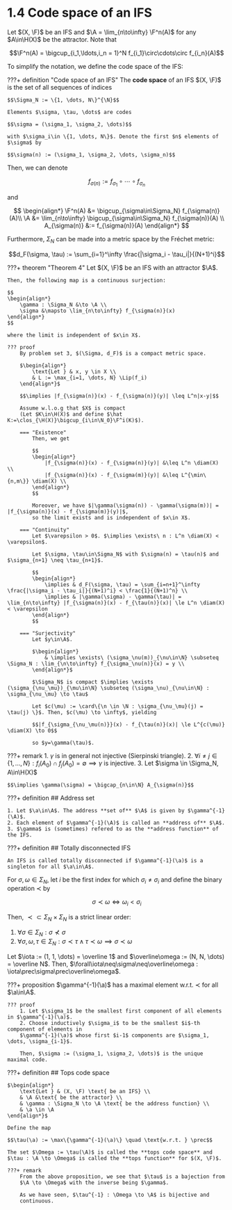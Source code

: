 # 1.4 Code space of an IFS

Let $(X, \F)$ be an IFS and $\A = \lim_{n\to\infty} \F^n(A)$ for any $A\in\H(X)$ be the attractor.
Note that

$$\F^n(A) = \bigcup_{i_1,\ldots,i_n = 1}^N f_{i_1}\circ\cdots\circ f_{i_n}(A)$$

To simplify the notation, we define the code space of the IFS:

???+ definition "Code space of an IFS"
    The **code space** of an IFS $(X, \F)$ is the set of all sequences of indices

    $$\Sigma_N := \{1, \dots, N\}^{\N}$$

    Elements $\sigma, \tau, \dots$ are codes

    $$\sigma = (\sigma_1, \sigma_2, \dots)$$

    with $\sigma_i\in \{1, \dots, N\}$. Denote the first $n$ elements of $\sigma$ by

    $$\sigma(n) := (\sigma_1, \sigma_2, \dots, \sigma_n)$$

Then, we can denote

$$f_{\sigma(n)} := f_{\sigma_1}\circ\cdots\circ f_{\sigma_n}$$

and

$$
\begin{align*}
    \F^n(A) &= \bigcup_{\sigma\in\Sigma_N} f_{\sigma(n)}(A)\\
    \A &= \lim_{n\to\infty} \bigcup_{\sigma\in\Sigma_N} f_{\sigma(n)}(A) \\
    A_{\sigma(n)} &:= f_{\sigma(n)}(A)
\end{align*}
$$

Furthermore, $\Sigma_N$ can be made into a metric space by the Fréchet metric:

$$d_F(\sigma, \tau) := \sum_{i=1}^\infty \frac{|\sigma_i - \tau_i|}{(N+1)^i}$$


???+ theorem "Theorem 4"
    Let $(X, \F)$ be an IFS with an attractor $\A$.

    Then, the following map is a continuous surjection:

    $$
    \begin{align*}
        \gamma : \Sigma_N &\to \A \\
        \sigma &\mapsto \lim_{n\to\infty} f_{\sigma(n)}(x)
    \end{align*}
    $$

    where the limit is independent of $x\in X$.

    ??? proof
        By problem set 3, $(\Sigma, d_F)$ is a compact metric space.

        $\begin{align*}
            \text{Let } & x, y \in X \\
            & L := \max_{i=1, \dots, N} \Lip(f_i)
        \end{align*}$

        $$\implies |f_{\sigma(n)}(x) - f_{\sigma(n)}(y)| \leq L^n|x-y|$$

        Assume w.l.o.g that $X$ is compact
        (Let $K\in\H(X)$ and define $\hat K:=\clos_{\H(X)}\bigcup_{i\in\N_0}\F^i(K)$).

        === "Existence"
            Then, we get
    
            $$
            \begin{align*}
                |f_{\sigma(n)}(x) - f_{\sigma(n)}(y)| &\leq L^n \diam(X) \\
                |f_{\sigma(n)}(x) - f_{\sigma(m)}(y)| &\leq L^{\min\{n,m\}} \diam(X) \\        
            \end{align*}
            $$
    
            Moreover, we have $|\gamma(\sigma(n)) - \gamma(\sigma(m))| = |f_{\sigma(n)}(x) - f_{\sigma(m)}(y)|$,
            so the limit exists and is independent of $x\in X$.

        === "Continuity"
            Let $\varepsilon > 0$. $\implies \exists\ n : L^n \diam(X) < \varepsilon$.

            Let $\sigma, \tau\in\Sigma_N$ with $\sigma(n) = \tau(n)$ and $\sigma_{n+1} \neq \tau_{n+1}$.

            $$
            \begin{align*}
                \implies & d_F(\sigma, \tau) = \sum_{i=n+1}^\infty \frac{|\sigma_i - \tau_i|}{(N+1)^i} < \frac{1}{(N+1)^n} \\
                \implies & |\gamma(\sigma) - \gamma(\tau)| = \lim_{n\to\infty} |f_{\sigma(n)}(x) - f_{\tau(n)}(x)| \le L^n \diam(X) < \varepsilon
            \end{align*}
            $$

        === "Surjectivity"
            Let $y\in\A$.
            
            $\begin{align*}
                & \implies \exists\ (\sigma_\nu(m))_{\nu\in\N} \subseteq \Sigma_N : \lim_{\n\to\infty} f_{\sigma_\nu(n)}(x) = y \\
            \end{align*}$

            $\Sigma_N$ is compact $\implies \exists (\sigma_{\nu_\mu})_{\mu\in\N} \subseteq (\sigma_\nu)_{\nu\in\N} : \sigma_{\nu_\mu} \to \tau$

            Let $c(\mu) := \card\{\n \in \N : \sigma_{\nu_\mu}(j) = \tau(j) \}$. Then, $c(\mu) \to \infty$, yielding

            $$|f_{\sigma_{\nu_\mu(n)}}(x) - f_{\tau(n)}(x)| \le L^{c(\mu)} \diam(X) \to 0$$

            so $y=\gamma(\tau)$.


???+ remark
    1. $\gamma$ is in general not injective (Sierpinski triangle).
    2. $\forall i\neq j\in\{1,\dots,N\} : f_i(A_0) \cap f_j(A_0) = \emptyset \implies \gamma$ is injective.
    3. Let $\sigma \in \Sigma_N, A\in\H(X)$

    $$\implies \gamma(\sigma) = \bigcap_{n\in\N} A_{\sigma(n)}$$


???+ definition
    ## Address set

    1. Let $\a\in\A$. The address **set of** $\A$ is given by $\gamma^{-1}(\A)$.
    2. Each element of $\gamma^{-1}(\A)$ is called an **address of** $\A$.
    3. $\gamma$ is (sometimes) refered to as the **address function** of the IFS.


???+ definition
    ## Totally disconnected IFS

    An IFS is called totally disconnected if $\gamma^{-1}(\a)$ is a singleton for all $\a\in\A$.


For $\sigma, \omega\in\Sigma_N$, let $i$ be the first index for which $\sigma_i\neq\sigma_i$
and define the binary operation $\prec$ by

$$\sigma\prec\omega \iff \omega_i < \sigma_i$$

Then, $\prec \subset \Sigma_N\times\Sigma_N$ is a strict linear order:

1. $\forall \sigma\in\Sigma_N : \sigma\nprec\sigma$
2. $\forall \sigma, \omega, \tau\in\Sigma_N : \sigma\prec\tau \land \tau\prec\omega \implies \sigma\prec\omega$

Let $\iota := (1, 1, \dots) = \overline 1$ and $\overline\omega := (N, N, \dots) = \overline N$. Then,
$\forall\iota\neq\sigma\neq\overline\omega : \iota\prec\sigma\prec\overline\omega$.


???+ proposition
    $\gamma^{-1}(\a)$ has a maximal element w.r.t. $\prec$ for all $\a\in\A$.

    ??? proof
        1. Let $\sigma_1$ be the smallest first component of all elements in $\gamma^{-1}(\a)$.
        2. Choose inductively $\sigma_i$ to be the smallest $i$-th component of elements in
        $\gamma^{-1}(\a)$ whose first $i-1$ components are $\sigma_1, \dots, \sigma_{i-1}$.

        Then, $\sigma := (\sigma_1, \sigma_2, \dots)$ is the unique maximal code.


???+ definition
    ## Tops code space

    $\begin{align*}
        \text{Let } & (X, \F) \text{ be an IFS} \\
        & \A &\text{ be the attractor} \\
        & \gamma : \Sigma_N \to \A \text{ be the address function} \\
        & \a \in \A
    \end{align*}$

    Define the map

    $$\tau(\a) := \max\{\gamma^{-1}(\a)\} \quad \text{w.r.t. } \prec$$

    The set $\Omega := \tau(\A)$ is called the **tops code space** and
    $\tau : \A \to \Omega$ is called the **tops function** for $(X, \F)$.

    ???+ remark
        From the above proposition, we see that $\tau$ is a bajection from
        $\A \to \Omega$ with the inverse being $\gamma$.

        As we have seen, $\tau^{-1} : \Omega \to \A$ is bijective and
        continuous. 